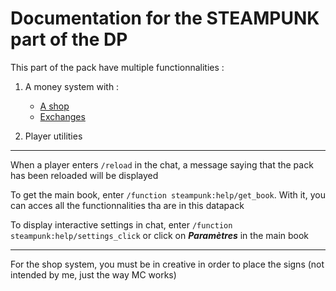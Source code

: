 # Documentation for the STEAMPUNK part of the DP

This part of the pack have multiple functionnalities :

1. A money system with :
    - [A shop](../data/steampunk/functions/money/money_exchange/)
    - [Exchanges](../data/steampunk/functions/money/money_exchange/)

2. Player utilities

***

When a player enters `/reload` in the chat, a message saying that the pack has been reloaded will be displayed

To get the main book, enter `/function steampunk:help/get_book`. With it, you can acces all the functionnalities tha are in this datapack

To display interactive settings in chat, enter `/function steampunk:help/settings_click` or click on **_Paramètres_** in the main book

***

For the shop system, you must be in creative in order to place the signs (not intended by me, just the way MC works)
